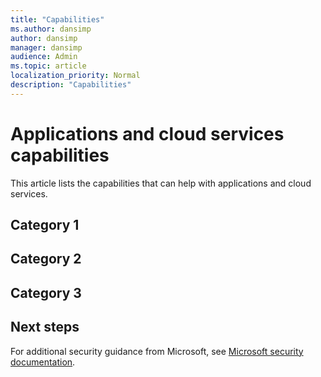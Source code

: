 ```yaml
---
title: "Capabilities"
ms.author: dansimp
author: dansimp
manager: dansimp
audience: Admin
ms.topic: article
localization_priority: Normal
description: "Capabilities"
---
```


# Applications and cloud services capabilities
This article lists the capabilities that can help with applications and cloud services.

## Category 1


## Category 2


## Category 3

## Next steps
For additional security guidance from Microsoft, see [Microsoft security documentation](https://docs.microsoft.com/security/).

